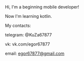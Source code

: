 Hi, I'm a beginning mobile developer!

Now I'm learning kotlin.

My contacts:

telegram: @KuZa67877

vk: vk.com/egor67877

email: egor67877@gmail.com

<!---
KuZa67877/KuZa67877 is a ✨ special ✨ repository because its `README.md` (this file) appears on your GitHub profile.
You can click the Preview link to take a look at your changes.
--->
